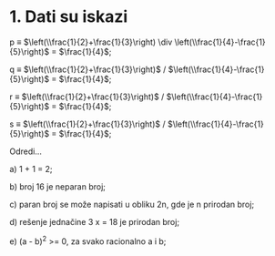 # 1. Dati su iskazi 

p $\equiv$ $\left(\\frac{1}{2}+\frac{1}{3}\right) \div \left(\\frac{1}{4}-\frac{1}{5}\right)$ = $\frac{1}{4}$; 

q $\equiv$ $\left(\\frac{1}{2}+\frac{1}{3}\right)$ / $\left(\\frac{1}{4}-\frac{1}{5}\right)$ = $\frac{1}{4}$; 

r $\equiv$ $\left(\\frac{1}{2}+\frac{1}{3}\right)$ / $\left(\\frac{1}{4}-\frac{1}{5}\right)$ = $\frac{1}{4}$; 

s $\equiv$ $\left(\\frac{1}{2}+\frac{1}{3}\right)$ / $\left(\\frac{1}{4}-\frac{1}{5}\right)$ = $\frac{1}{4}$;

Odredi...

a) 1 + 1 = 2;

b) broj 16 je neparan broj;

c) paran broj se može napisati u obliku 2n, gde je n prirodan broj;

d) rešenje jednačine 3 x = 18 je prirodan broj;

e) (a - b)<sup>2</sup> >= 0, za svako racionalno a i b;
